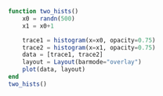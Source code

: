```julia
function two_hists()
    x0 = randn(500)
    x1 = x0+1

    trace1 = histogram(x=x0, opacity=0.75)
    trace2 = histogram(x=x1, opacity=0.75)
    data = [trace1, trace2]
    layout = Layout(barmode="overlay")
    plot(data, layout)
end
two_hists()
```


<div id="62b6b9ba-791a-41d3-82fd-6461265d3b98" class="plotly-graph-div"></div>

<script>
    window.PLOTLYENV=window.PLOTLYENV || {};
    window.PLOTLYENV.BASE_URL="https://plot.ly";
    Plotly.newPlot('62b6b9ba-791a-41d3-82fd-6461265d3b98', [{"opacity":0.75,"type":"histogram","x":[-0.21344189930562657,0.05327370209286146,-2.0979868053133517,-0.07689735731990027,-0.8040168061182785,0.5619993635584255,0.24722487901728474,-0.31813397610376615,0.3473037707129051,-1.0310314557712748,-0.7091079824677745,-1.5276803207225889,-1.643501722021839,1.3063356205900687,1.390519409884557,-0.27798322206235015,-0.7452430748676211,-0.40264145128962936,0.9644687225477899,-1.266317900278352,-1.1989593252210802,0.04458411971565624,-1.571347170365231,-0.7223065891242931,0.3425046338343779,1.811155761660918,0.7558822230065914,0.9644268542101843,-0.7015067539171181,0.2006213146362364,-0.9553929905239278,-0.772543172070955,0.6680584599195313,0.6476566715314136,-0.9448086927884609,-0.07405626660564779,-1.5733341615095795,-0.4671265961488426,0.5432161413899121,0.1865677472743111,-0.5185320705526169,1.5477857575758998,-0.333395444678973,1.4595798031236884,-0.4341080457473182,1.2139291403001362,-0.15893299832454894,0.42850009250689064,-1.961210412527929,-0.2990519978417717,-0.584230843953508,-0.7004137739381614,0.16712999178119695,1.8345257225115918,-0.6980371879692139,-0.5765100227671612,0.54577707838987,0.03505808153967323,-0.5275249611706725,-0.54752911577065,-0.5583583848627767,1.3612366390288273,1.197303166139559,-0.42437814881672975,1.759202611742041,-0.1860238440210776,0.5891074304622067,-0.038228093432016656,-0.871747559959785,0.45335873284065437,-0.5695575530289941,0.9372360097989143,-0.35869440292268284,0.7427449699745322,-0.250799044824606,1.189020908755104,1.039412904162034,-0.139721788098779,-1.0341318473027479,-0.9736393074489634,0.3534556205105734,1.6783701593266842,1.2421765171264831,-0.631532743943848,0.19747552135835422,-1.1057471290439973,0.9055229284579124,-0.7213966532928469,-0.33375858491376187,0.2512575402335878,-0.6125168345508063,0.7873590846834028,0.37550895433638065,1.6065979537960007,-0.6114275490758945,-0.3351095697057883,2.0780126049622294,-0.40901425542545944,-0.48203728049721384,-0.8965629071555373,0.583057555059461,1.3523576619236888,2.475269291579325,-1.5492635596707076,0.49969934957587786,-0.12385967614452151,0.21542079436918563,-0.8062750916575772,1.3243809650810692,-0.4720044250315749,0.8881844032048728,-0.5986289208635706,0.24899625826568872,-0.9363829759207077,-0.6954767734666454,0.7387388520898318,-0.024589465852201255,1.7576842937178156,1.0916899111563652,0.875773761847881,-2.9420950140942663,0.9690758740450743,0.6086200969400427,0.7995258366402372,-0.8734392695885509,1.2827330417478546,0.14234184277469714,-1.0644063796885082,-0.7188978127462713,-0.15594559140256697,1.4773722162129501,0.6274157574364242,-0.34286944026936694,1.213856407020891,1.1099568857638518,-0.3172602545171951,0.6289184999086013,-0.2507962987122119,0.1930643135673729,0.9320386471272892,1.7467665880101229,-0.4149810712400943,0.5426184120885906,-0.5399323274383067,-0.5967130658742744,0.9341891485248909,-1.4289030429968166,0.05040310642082417,-0.6299753707330238,-0.6577413296976665,1.003432878313193,1.0629591481153988,0.42824409288473064,0.338346928490682,0.7342839412434861,0.015367974610255564,0.6656283081194896,0.185129475307872,1.0500202536568097,-0.6232363920789302,0.39224204946620417,0.8270831821736433,0.17655638022249276,-0.7069453464707856,1.4307351887000272,-0.1351044879533555,0.17950790777320394,0.5346596726289468,-0.3400652853414458,0.1403598072601922,-1.60097800393445,-1.4524231290715923,0.1965819422156441,0.8207074137809806,0.4273380877077466,-0.5307321442084643,-1.3897479046207561,0.17594889395337304,0.8522034597810445,-0.599625084697425,1.274804528967163,0.36815783917600303,0.27890820336876865,-0.7880723831239977,0.9570408356621211,-1.282581446598311,-0.3550530467385466,0.08522520912842647,-0.3311417036197054,0.013135055652989053,0.22583431028518128,-3.0327621171792827,-0.31893881897920273,0.007235045299769899,0.40919747531836037,-0.3132330339035396,-1.0585701015969045,0.04183478377086571,-0.23378875165471258,-1.144981433636709,-0.7968445321959567,0.6043392298080273,2.2194369669285123,0.48475109101736613,-1.863711232388856,1.0507244884630342,0.46610701738850113,-0.7410047775399143,0.23112659335464278,1.097721836426298,-1.3833203115589623,1.4891455484209797,1.463139346050267,0.22138340130805734,0.06606827972687718,0.7826702194617038,1.1515421187717818,-0.09677601909587204,0.6978324201623598,-0.7441678125864989,1.0415108406405904,1.396013394608633,-2.2154002958348595,-0.505738028058155,0.01324919743081253,0.5245274288447643,-0.9934224424836658,0.41341465540020483,0.18845211281678476,-0.3414218410814723,0.22013754556596826,-0.6714230443007413,-0.1935498918441313,-1.0635341699784844,-0.6141257991848891,-0.15001525933540086,2.6366830310408873,0.06637626209757905,-0.8264033500582306,-0.38243637174927175,-0.5882904676630588,0.8773663972877407,-1.4006719093314555,-0.7136496036802997,0.6923593307246388,-1.2831608817704991,0.33891551954320637,0.3868372805739245,0.6960259791615513,-0.5865394304469367,-0.26612242714399953,-1.5533218502834776,0.6058916483087615,-0.44261966960073623,0.2181128026356318,0.71177620205038,-0.20025617939482418,-0.9144398245257552,-0.2310101962699014,0.28892888974622144,-0.5482497468439217,0.16008400459551067,1.1729216505366964,-0.9206585957643721,-1.599933172782,0.5589939071773558,-2.2206307375472516,-0.7568512764188982,-0.47002030830096875,-1.6479882931714007,-0.23660810185720813,1.9151556779079444,0.056154851397311446,-1.3592625785416257,-0.12184731196368231,-0.8640158536844422,0.17193111351054363,-1.9626640283566634,-1.5088554851930904,0.708285442026589,-0.5997675751625053,0.3719966239121348,0.8741094398938323,0.1152321021631363,1.0904677818455075,0.1411999305513769,-1.4860389346068712,-0.1886546546277562,1.4705201067074924,-1.3690299368428978,0.17183976456250527,-0.36972763991227925,0.6113350764324189,-0.28140060954552376,0.5391941146975463,0.08275630475562866,0.06126047206161617,-0.6547753880910993,0.776731907879502,1.3695799480921966,-0.48713620988371276,1.3119210064531104,-0.0046252795939869034,-1.5236969605632007,1.3588328143377528,-0.5557689712976182,2.0010621477708335,-0.3888397056437208,-3.2936350108865193,0.050711508486511174,-0.039952542198777204,-0.4942998696347775,-1.4134674742847992,0.3195855407581207,0.328312791720772,0.22140823840584536,1.7352320672139772,0.15015054510170478,-1.1146962742410935,-1.884551505745407,-0.5131194002204065,-0.29046292463257734,0.03209384986202586,-0.597596044782576,-0.8600626419821868,-0.6600992141765673,1.022927511157873,-0.23690470719873918,-1.2460929202278916,-0.15583105968598163,-0.640201642781329,0.566286786955123,0.3766128449930229,0.029847014553742758,0.26014393896189797,1.9601937298377372,-0.07179713893906882,-1.587379212888898,-0.157409398042409,-1.2345417762390765,0.9478712496277298,1.492181587218391,-0.7775029020474243,1.80218829181672,1.2199637685165812,1.9318969627369051,1.0069572396347706,-0.9074930269402925,-1.2891647346846427,1.332684241228637,-1.1109292499580397,1.1349118280570265,-1.8702956775336694,0.08086996977835431,-0.34667253886012295,0.5031638699946623,2.089137331621444,0.02966762845699114,-1.1929783750998022,-1.5940215489624716,0.2352128248918908,-1.052362739642143,-1.6350992588540936,-1.639924586739086,0.31886964855106875,-1.195012348426779,-0.04115760128588622,0.27563691167115795,0.7150853071649451,0.6080182257714308,1.5739773376083304,-0.6798930181417927,0.03462490363747972,1.4137185050345795,-0.8147983851706948,-0.3400250166797094,-0.09480499914808982,1.376322140554109,-0.5638292916667121,0.9014870247243422,0.23421174614933232,0.46338996793750536,-2.1417721167729487,0.14532180733199793,0.716988100386516,1.0121928274539724,-0.48745847671184894,-1.4821047817513138,1.4939098690174386,0.18806930749712003,1.1704852312922474,-0.3692070809837144,0.6730674799212326,-1.7116460604305104,1.7038826841656785,0.840296591979055,-0.05603706082847443,0.2802767135835278,0.9597129485356709,1.3681110839770292,0.07835434058600255,-0.48201681737118074,0.36448588620129524,-1.971117569590229,-1.0822080866578438,0.18784211771834392,-1.270343843276682,0.9200975755663537,0.6456917876056567,-0.43277282350768526,0.053334929208922216,-2.8450531892127917,-0.05807663900390727,1.4385228079019372,-0.17462236348817908,-0.4175537780055025,0.9213314855678539,0.15419454893441062,0.6556665420464366,-0.19026252145889389,0.9746456581085805,-0.9468314704662564,1.3657331391145469,-1.0976979612163242,1.011072754966138,0.7703272701126885,0.4777054204908596,-0.5314218275924201,-2.0223727646028293,1.6548952017867398,-0.18507472706587053,0.3170048115201577,1.1053874011089804,0.3336741523976721,0.8948570202408388,-0.6825004573980465,1.2543152784641103,-0.7008796489566528,0.6752362396153739,1.350958784517399,0.7398507794201609,0.29848759371934036,-0.682009809184198,1.181750176438014,1.25743993464397,-0.17218180455419899,-0.45514677171673346,-0.8877991671124346,0.20883834219141548,-0.3754989617295658,-0.5905148115970409,-0.8303667277063254,-0.4515979593106726,0.7965906402867179,1.7965387867996456,-0.14926366007722963,0.148845204247054,-1.873425131209468,-0.1864532509092936,0.5037574708555609,-0.9115164521701535,0.47785637314444684,0.28010594633084396,2.5430710313073046,0.47248329206593387,-0.3666678849968182,-1.2172474411444338,0.20530728064505635,-0.42135110153612426,-1.1401354858672845,1.6312754704908745,0.7999477429160066,1.8844396116093878,-0.19834365908116086,-0.0551912572614315,-0.5053425228411589,-1.5183772428031679,-1.2598381054106513,-0.5849983462015774,0.027045089976439972,-0.5755546080178214,0.26355353264722453,1.0289797812307913,0.44262138424575065,0.7118209101970145,-0.05073457426049053,0.6712373080209048,1.3819770582766875,-0.80379387632227,-1.0156167632029178,0.2537787797595056,-1.347626090463895,0.13568741202633255,-0.5364950135231391,-1.8651068925443315,1.1629031287935248,-0.7339120217937498,-0.13520469042619854,-0.5930081433645562,1.5669394995763346]},{"opacity":0.75,"type":"histogram","x":[0.7865581006943734,1.0532737020928615,-1.0979868053133517,0.9231026426800997,0.19598319388172147,1.5619993635584255,1.2472248790172848,0.6818660238962339,1.3473037707129052,-0.031031455771274752,0.2908920175322255,-0.5276803207225889,-0.6435017220218391,2.306335620590069,2.390519409884557,0.7220167779376498,0.2547569251323789,0.5973585487103706,1.96446872254779,-0.266317900278352,-0.19895932522108017,1.0445841197156562,-0.5713471703652311,0.27769341087570687,1.3425046338343778,2.8111557616609177,1.7558822230065914,1.9644268542101844,0.29849324608288186,1.2006213146362363,0.04460700947607221,0.22745682792904498,1.6680584599195312,1.6476566715314136,0.05519130721153909,0.9259437333943522,-0.5733341615095795,0.5328734038511573,1.5432161413899121,1.186567747274311,0.48146792944738315,2.5477857575759,0.666604555321027,2.459579803123688,0.5658919542526818,2.213929140300136,0.8410670016754511,1.4285000925068907,-0.961210412527929,0.7009480021582283,0.415769156046492,0.2995862260618386,1.167129991781197,2.834525722511592,0.3019628120307861,0.42348997723283877,1.5457770783898699,1.0350580815396733,0.4724750388293275,0.45247088422935,0.44164161513722333,2.361236639028827,2.197303166139559,0.5756218511832703,2.759202611742041,0.8139761559789224,1.5891074304622066,0.9617719065679834,0.12825244004021497,1.4533587328406543,0.43044244697100587,1.9372360097989143,0.6413055970773172,1.7427449699745323,0.749200955175394,2.1890209087551042,2.0394129041620337,0.860278211901221,-0.034131847302747875,0.02636069255103657,1.3534556205105734,2.6783701593266844,2.242176517126483,0.36846725605615205,1.1974755213583541,-0.1057471290439973,1.9055229284579123,0.27860334670715314,0.6662414150862381,1.251257540233588,0.3874831654491937,1.7873590846834029,1.3755089543363805,2.6065979537960007,0.38857245092410553,0.6648904302942117,3.0780126049622294,0.5909857445745406,0.5179627195027862,0.10343709284446267,1.583057555059461,2.352357661923689,3.475269291579325,-0.5492635596707076,1.499699349575878,0.8761403238554785,1.2154207943691857,0.19372490834242284,2.324380965081069,0.5279955749684251,1.888184403204873,0.40137107913642944,1.2489962582656888,0.06361702407929226,0.3045232265333546,1.7387388520898317,0.9754105341477988,2.7576842937178156,2.091689911156365,1.875773761847881,-1.9420950140942663,1.9690758740450742,1.6086200969400428,1.7995258366402371,0.1265607304114491,2.2827330417478544,1.1423418427746972,-0.06440637968850815,0.2811021872537287,0.8440544085974331,2.47737221621295,1.6274157574364243,0.6571305597306331,2.213856407020891,2.109956885763852,0.6827397454828049,1.6289184999086013,0.7492037012877881,1.1930643135673729,1.9320386471272892,2.746766588010123,0.5850189287599057,1.5426184120885906,0.46006767256169334,0.4032869341257256,1.934189148524891,-0.4289030429968166,1.0504031064208241,0.3700246292669762,0.3422586703023335,2.003432878313193,2.062959148115399,1.4282440928847306,1.338346928490682,1.734283941243486,1.0153679746102555,1.6656283081194896,1.185129475307872,2.0500202536568097,0.3767636079210698,1.3922420494662042,1.8270831821736433,1.1765563802224928,0.29305465352921445,2.4307351887000275,0.8648955120466445,1.179507907773204,1.5346596726289468,0.6599347146585541,1.1403598072601921,-0.6009780039344499,-0.4524231290715923,1.196581942215644,1.8207074137809807,1.4273380877077466,0.46926785579153574,-0.38974790462075615,1.175948893953373,1.8522034597810446,0.40037491530257496,2.274804528967163,1.368157839176003,1.2789082033687686,0.21192761687600226,1.957040835662121,-0.28258144659831097,0.6449469532614533,1.0852252091284265,0.6688582963802946,1.013135055652989,1.2258343102851812,-2.0327621171792827,0.6810611810207973,1.0072350452997698,1.4091974753183605,0.6867669660964604,-0.058570101596904456,1.0418347837708657,0.7662112483452874,-0.144981433636709,0.20315546780404325,1.6043392298080272,3.2194369669285123,1.4847510910173662,-0.863711232388856,2.0507244884630342,1.4661070173885011,0.25899522246008566,1.2311265933546427,2.097721836426298,-0.3833203115589623,2.4891455484209795,2.463139346050267,1.2213834013080573,1.0660682797268772,1.782670219461704,2.151542118771782,0.9032239809041279,1.6978324201623598,0.2558321874135011,2.0415108406405906,2.396013394608633,-1.2154002958348595,0.49426197194184496,1.0132491974308124,1.5245274288447643,0.006577557516334154,1.4134146554002047,1.1884521128167846,0.6585781589185278,1.2201375455659682,0.3285769556992587,0.8064501081558687,-0.06353416997848438,0.3858742008151109,0.8499847406645992,3.6366830310408873,1.066376262097579,0.17359664994176938,0.6175636282507282,0.4117095323369412,1.8773663972877408,-0.40067190933145547,0.2863503963197003,1.692359330724639,-0.28316088177049914,1.3389155195432063,1.3868372805739244,1.6960259791615513,0.4134605695530633,0.7338775728560005,-0.5533218502834776,1.6058916483087615,0.5573803303992637,1.2181128026356318,1.71177620205038,0.7997438206051758,0.08556017547424477,0.7689898037300986,1.2889288897462214,0.4517502531560783,1.1600840045955108,2.172921650536696,0.07934140423562785,-0.5999331727820001,1.5589939071773558,-1.2206307375472516,0.24314872358110184,0.5299796916990313,-0.6479882931714007,0.7633918981427918,2.9151556779079444,1.0561548513973114,-0.3592625785416257,0.8781526880363177,0.13598414631555777,1.1719311135105437,-0.9626640283566634,-0.5088554851930904,1.7082854420265892,0.40023242483749466,1.3719966239121348,1.8741094398938323,1.1152321021631364,2.0904677818455077,1.141199930551377,-0.4860389346068712,0.8113453453722438,2.4705201067074922,-0.36902993684289775,1.1718397645625052,0.6302723600877207,1.611335076432419,0.7185993904544763,1.5391941146975463,1.0827563047556286,1.0612604720616161,0.34522461190890075,1.776731907879502,2.3695799480921966,0.5128637901162872,2.3119210064531104,0.995374720406013,-0.5236969605632007,2.358832814337753,0.44423102870238185,3.0010621477708335,0.6111602943562793,-2.2936350108865193,1.050711508486511,0.9600474578012228,0.5057001303652224,-0.41346747428479924,1.3195855407581207,1.328312791720772,1.2214082384058453,2.7352320672139774,1.1501505451017047,-0.11469627424109352,-0.884551505745407,0.4868805997795935,0.7095370753674226,1.0320938498620258,0.402403955217424,0.13993735801781315,0.33990078582343275,2.022927511157873,0.7630952928012609,-0.24609292022789164,0.8441689403140183,0.35979835721867104,1.5662867869551231,1.3766128449930228,1.0298470145537428,1.260143938961898,2.960193729837737,0.9282028610609312,-0.5873792128888979,0.8425906019575911,-0.23454177623907646,1.9478712496277297,2.492181587218391,0.22249709795257566,2.8021882918167202,2.219963768516581,2.9318969627369054,2.0069572396347706,0.09250697305970745,-0.28916473468464265,2.332684241228637,-0.11092924995803966,2.1349118280570263,-0.8702956775336694,1.0808699697783544,0.653327461139877,1.5031638699946623,3.089137331621444,1.0296676284569912,-0.1929783750998022,-0.5940215489624716,1.2352128248918908,-0.05236273964214311,-0.6350992588540936,-0.6399245867390859,1.3188696485510687,-0.19501234842677895,0.9588423987141138,1.275636911671158,1.7150853071649452,1.6080182257714308,2.5739773376083304,0.3201069818582073,1.0346249036374797,2.4137185050345797,0.1852016148293052,0.6599749833202906,0.9051950008519102,2.376322140554109,0.43617070833328786,1.901487024724342,1.2342117461493323,1.4633899679375053,-1.1417721167729487,1.145321807331998,1.716988100386516,2.0121928274539727,0.5125415232881511,-0.48210478175131377,2.493909869017439,1.18806930749712,2.1704852312922474,0.6307929190162855,1.6730674799212326,-0.7116460604305104,2.7038826841656785,1.840296591979055,0.9439629391715256,1.2802767135835278,1.959712948535671,2.368111083977029,1.0783543405860025,0.5179831826288193,1.3644858862012952,-0.971117569590229,-0.08220808665784385,1.1878421177183438,-0.27034384327668204,1.9200975755663539,1.6456917876056567,0.5672271764923147,1.0533349292089222,-1.8450531892127917,0.9419233609960928,2.438522807901937,0.825377636511821,0.5824462219944975,1.9213314855678538,1.1541945489344105,1.6556665420464367,0.8097374785411061,1.9746456581085805,0.053168529533743625,2.365733139114547,-0.09769796121632424,2.011072754966138,1.7703272701126886,1.4777054204908597,0.46857817240757993,-1.0223727646028293,2.65489520178674,0.8149252729341294,1.3170048115201576,2.10538740110898,1.333674152397672,1.8948570202408388,0.31749954260195346,2.2543152784641105,0.2991203510433472,1.675236239615374,2.350958784517399,1.739850779420161,1.2984875937193403,0.31799019081580204,2.181750176438014,2.25743993464397,0.827818195445801,0.5448532282832665,0.11220083288756544,1.2088383421914155,0.6245010382704341,0.4094851884029591,0.16963327229367464,0.5484020406893274,1.796590640286718,2.796538786799646,0.8507363399227703,1.148845204247054,-0.8734251312094681,0.8135467490907065,1.503757470855561,0.08848354782984647,1.477856373144447,1.280105946330844,3.5430710313073046,1.4724832920659339,0.6333321150031819,-0.21724744114443384,1.2053072806450564,0.5786488984638758,-0.14013548586728453,2.6312754704908743,1.7999477429160065,2.8844396116093876,0.8016563409188391,0.9448087427385685,0.4946574771588411,-0.5183772428031679,-0.25983810541065133,0.4150016537984226,1.02704508997644,0.42444539198217857,1.2635535326472245,2.0289797812307913,1.4426213842457507,1.7118209101970145,0.9492654257395094,1.6712373080209049,2.3819770582766875,0.19620612367773005,-0.015616763202917827,1.2537787797595055,-0.34762609046389503,1.1356874120263325,0.4635049864768609,-0.8651068925443315,2.1629031287935248,0.2660879782062502,0.8647953095738015,0.4069918566354438,2.5669394995763346]}],
               {"barmode":"overlay","margin":{"r":30,"l":40,"b":80,"t":100}}, {showLink: false});

 </script>



